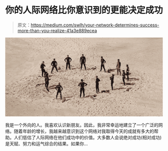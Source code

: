 # 你的人际网络比你意识到的更能决定成功

> 原文：<https://medium.com/swlh/your-network-determines-success-more-than-you-realize-41a3e889ecea>

![](img/0784b63c4684d53b38f0d65f8adda9b6.png)

我是一个外向的人。我喜欢认识新朋友。因此，我非常幸运地建立了一个广泛的网络。随着年龄的增长，我越来越意识到这个网络对我取得今天的成就有多大的帮助。人们低估了人际网络在他们成功中的价值。大多数人会说绝对成功(相对成功)是天赋、努力和运气综合的结果。如果你…